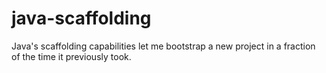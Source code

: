 # java-scaffolding
Java's scaffolding capabilities let me bootstrap a new project in a fraction of the time it previously took.
